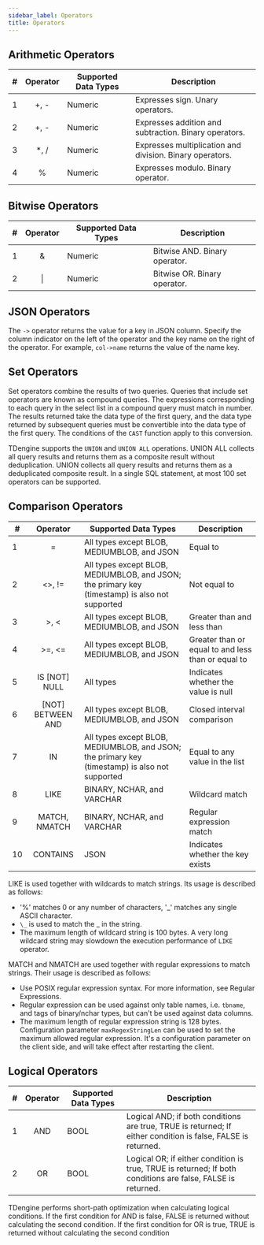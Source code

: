 ```yaml
---
sidebar_label: Operators
title: Operators
---
```


## Arithmetic Operators

| #   | **Operator** | **Supported Data Types** | **Description**                   |
| --- | :--------: | -------------- | -------------------------- |
| 1   |    +, -    | Numeric       | Expresses sign. Unary operators. |
| 2   |    +, -    | Numeric       | Expresses addition and subtraction. Binary operators. |
| 3   |   \*, /    | Numeric       | Expresses multiplication and division. Binary operators. |
| 4   |     %      | Numeric       | Expresses modulo. Binary operator.   |

## Bitwise Operators

| #   | **Operator** | **Supported Data Types** | **Description**                   |
| --- | :--------: | -------------- | ------------------ |
| 1   |     &      | Numeric       | Bitwise AND. Binary operator. |
| 2   |     \|     | Numeric       | Bitwise OR. Binary operator. |

## JSON Operators

The `->` operator returns the value for a key in JSON column. Specify the column indicator on the left of the operator and the key name on the right of the operator. For example, `col->name` returns the value of the name key.

## Set Operators

Set operators combine the results of two queries. Queries that include set operators are known as compound queries. The expressions corresponding to each query in the select list in a compound query must match in number. The results returned take the data type of the first query, and the data type returned by subsequent queries must be convertible into the data type of the first query. The conditions of the `CAST` function apply to this conversion.

TDengine supports the `UNION` and `UNION ALL` operations. UNION ALL collects all query results and returns them as a composite result without deduplication. UNION collects all query results and returns them as a deduplicated composite result. In a single SQL statement, at most 100 set operators can be supported.

## Comparison Operators

| #   | **Operator** | **Supported Data Types** | **Description**                   |
| --- | :---------------: | -------------------------------------------------------------------- | -------------------- |
| 1   |         =         | All types except BLOB, MEDIUMBLOB, and JSON                             | Equal to |
| 2   |      <\>, !=      | All types except BLOB, MEDIUMBLOB, and JSON; the primary key (timestamp) is also not supported | Not equal to               |
| 3   |      \>, <       | All types except BLOB, MEDIUMBLOB, and JSON                             | Greater than and less than           |
| 4   |     \>=, <=      | All types except BLOB, MEDIUMBLOB, and JSON                             | Greater than or equal to and less than or equal to   |
| 5   |   IS [NOT] NULL   | All types                                                             | Indicates whether the value is null           |
| 6   | [NOT] BETWEEN AND | All types except BLOB, MEDIUMBLOB, and JSON                       | Closed interval comparison           |
| 7   |        IN         | All types except BLOB, MEDIUMBLOB, and JSON; the primary key (timestamp) is also not supported | Equal to any value in the list |
| 8   |       LIKE        | BINARY, NCHAR, and VARCHAR                                             | Wildcard match           |
| 9   |   MATCH, NMATCH   | BINARY, NCHAR, and VARCHAR                                             | Regular expression match       |
| 10  |     CONTAINS      | JSON                                                                 | Indicates whether the key exists  |

LIKE is used together with wildcards to match strings. Its usage is described as follows:

- '%' matches 0 or any number of characters, '\_' matches any single ASCII character.
- `\_` is used to match the \_ in the string.
- The maximum length of wildcard string is 100 bytes. A very long wildcard string may slowdown the execution performance of `LIKE` operator.

MATCH and NMATCH are used together with regular expressions to match strings. Their usage is described as follows:

- Use POSIX regular expression syntax. For more information, see Regular Expressions.
- Regular expression can be used against only table names, i.e. `tbname`, and tags of binary/nchar types, but can't be used against data columns.
- The maximum length of regular expression string is 128 bytes. Configuration parameter `maxRegexStringLen` can be used to set the maximum allowed regular expression. It's a configuration parameter on the client side, and will take effect after restarting the client.

## Logical Operators

| #   | **Operator** | **Supported Data Types** | **Description**                   |
| --- | :--------: | -------------- | --------------------------------------------------------------------------- |
| 1   |    AND     | BOOL           | Logical AND; if both conditions are true, TRUE is returned; If either condition is false, FALSE is returned.
| 2   |    OR     | BOOL           | Logical OR; if either condition is true, TRUE is returned; If both conditions are false, FALSE is returned.

TDengine performs short-path optimization when calculating logical conditions. If the first condition for AND is false, FALSE is returned without calculating the second condition. If the first condition for OR is true, TRUE is returned without calculating the second condition
